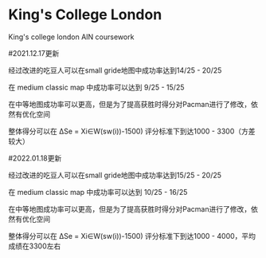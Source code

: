 # King's College London 
 King's college london AIN coursework

#2021.12.17更新

 经过改进的吃豆人可以在small gride地图中成功率达到14/25 - 20/25
 
 在 medium classic map 中成功率可以达到 9/25 - 15/25
 
 在中等地图成功率可以更高，但是为了提高获胜时得分对Pacman进行了修改，依然有优化空间
 
 整体得分可以在 ∆Se = Xi∈W(sw(i))-1500) 评分标准下到达1000 - 3300（方差较大）
 
#2022.01.18更新

经过改进的吃豆人可以在small gride地图中成功率达到15/25 - 20/25
 
 在 medium classic map 中成功率可以达到 10/25 - 16/25
 
 在中等地图成功率可以更高，但是为了提高获胜时得分对Pacman进行了修改，依然有优化空间
 
 整体得分可以在 ∆Se = Xi∈W(sw(i))-1500) 评分标准下到达1000 - 4000，平均成绩在3300左右
